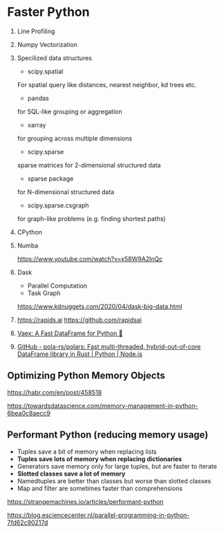 # Faster Python

1. Line Profiling
2. Numpy Vectorization
3. Specilized data structures

   - scipy.spatial

    For spatial query like distances, nearest neighbor, kd trees etc.

    - pandas

    for SQL-like grouping or aggregation

    - xarray

    for grouping across multiple dimensions

    - scipy.sparse

    sparse matrices for 2-dimensional structured data

    - sparse package

    for N-dimensional structured data

    - scipy.sparse.csgraph

    for graph-like problems (e.g. finding shortest paths)

4. CPython
5. Numba

    https://www.youtube.com/watch?v=x58W9A2lnQc

6. Dask
    - Parallel Computation
    - Task Graph

    https://www.kdnuggets.com/2020/04/dask-big-data.html

7. https://rapids.ai  https://github.com/rapidsai
8. [Vaex: A Fast DataFrame for Python 🚀](https://vaex.io/)
9. [GitHub - pola-rs/polars: Fast multi-threaded, hybrid-out-of-core DataFrame library in Rust | Python | Node.js](https://github.com/pola-rs/polars)

## Optimizing Python Memory Objects

https://habr.com/en/post/458518

https://towardsdatascience.com/memory-management-in-python-6bea0c8aecc9

## Performant Python (reducing memory usage)

- Tuples save a bit of memory when replacing lists
- **Tuples save lots of memory when replacing dictionaries**
- Generators save memory only for large tuples, but are faster to iterate
- **Slotted classes save a lot of memory**
- Namedtuples are better than classes but worse than slotted classes
- Map and filter are sometimes faster than comprehensions

https://strangemachines.io/articles/performant-python

https://blog.esciencecenter.nl/parallel-programming-in-python-7fd62c90217d
